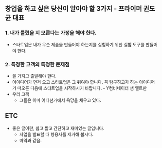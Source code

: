 ## 창업을 하고 싶은 당신이 알아야 할 3가지 - 프라이머 권도균 대표

### 1. 내가 틀렸을 지 모른다는 가정을 해야 한다.
- 스타트업은 내가 무슨 제품을 만들어야 하는지를 실험하기 위한 실험 도구를 만들어야 한다.

### 2. 특정한 고객의 특정한 문제점
- 을 가지고 출발해야 한다.
- 아이디어가 먼저 오고 스타트업은 그 뒤여야 합니다. 꼭 탐구하고자 하는 아이디어가 떠오른 다음에 스타트업을 시작하시기 바랍니다. - Y컴비네이터 샘 앨트만
- 우리 고객
    + 그들은 이미 어디선가에서 욕망을 채우고 있다.

## ETC
- 좋은 글이란, 쉽고 짧고 간단하고 재미있는 글입니다.
    - 사업을 발표할 때 형용사를 제거해 봅시다. 
    - 마약과 같음.

